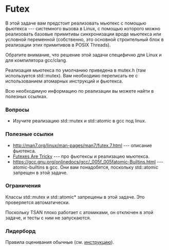 # Futex

В этой задаче вам предстоит реализовать мьютекс с помощью фьютекса --- системного вызова в Linux, с помощью которого можно реализовать
базовые примитивы синхронизации вроде мьютекса или условной переменной (собственно, это основной строительный блок в реализации этих примитивов в POSIX Threads).

Обратите внимание, что решение этой задачи специфично для Linux и для компилятора gcc/clang.

Реализация мьютекса по умолчанию приведена в mutex.h (там используется std::mutex). Вам необходимо переписать ее с использованием атомарных инструкций и фьютекса.

Всю необходимую информацию по реализации вы можете найти в полезных ссылках.

### Вопросы
* Изучите реализацию std::mutex и std::atomic в gcc под linux.

### Полезные ссылки
* http://man7.org/linux/man-pages/man7/futex.7.html --- описание фьютекса.
* [Futexes Are Tricky](http://dept-info.labri.u-bordeaux.fr/~denis/Enseignement/2008-IR/Articles/01-futex.pdf) --- про фьютексы и реализацию мьютекса.
* https://gcc.gnu.org/onlinedocs/gcc/_005f_005fatomic-Builtins.html --- atomic-builtins в gcc. Они вам понадобятся, поскольку std::atomic запрещен в этой задаче.

### Ограничения
Классы std::mutex и std::atomic* запрещены в этой задаче. Это проверяется автоматически.

Поскольку TSAN плохо работает с атомиками, он отключен в этой задаче, и тесты с ним не запускаются.

### Лидерборд
Правила оценивания обычные (см. [инструкцию](https://gitlab.com/shad-cpp-course/tasks/blob/master/docs/setup.md)).